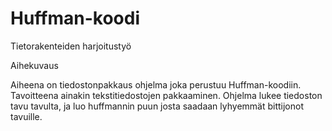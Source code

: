 Huffman-koodi
=============

Tietorakenteiden harjoitustyö

Aihekuvaus

Aiheena on tiedostonpakkaus ohjelma joka perustuu Huffman-koodiin.
Tavoitteena ainakin tekstitiedostojen pakkaaminen. Ohjelma lukee tiedoston tavu tavulta,
ja luo huffmannin puun josta saadaan lyhyemmät bittijonot tavuille.